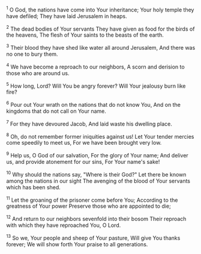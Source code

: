 <sup>1</sup> 
O God, the nations have come into Your inheritance; Your holy temple they have defiled; They have laid Jerusalem in heaps. 

<sup>2</sup> 
The dead bodies of Your servants They have given as food for the birds of the heavens, The flesh of Your saints to the beasts of the earth. 

<sup>3</sup> 
Their blood they have shed like water all around Jerusalem, And there was no one to bury them. 

<sup>4</sup> 
We have become a reproach to our neighbors, A scorn and derision to those who are around us. 

<sup>5</sup> 
How long, Lord? Will You be angry forever? Will Your jealousy burn like fire? 

<sup>6</sup> 
Pour out Your wrath on the nations that do not know You, And on the kingdoms that do not call on Your name. 

<sup>7</sup> 
For they have devoured Jacob, And laid waste his dwelling place. 

<sup>8</sup> 
Oh, do not remember former iniquities against us! Let Your tender mercies come speedily to meet us, For we have been brought very low. 

<sup>9</sup> 
Help us, O God of our salvation, For the glory of Your name; And deliver us, and provide atonement for our sins, For Your name's sake! 

<sup>10</sup> 
Why should the nations say, "Where is their God?" Let there be known among the nations in our sight The avenging of the blood of Your servants which has been shed. 

<sup>11</sup> 
Let the groaning of the prisoner come before You; According to the greatness of Your power Preserve those who are appointed to die; 

<sup>12</sup> 
And return to our neighbors sevenfold into their bosom Their reproach with which they have reproached You, O Lord. 

<sup>13</sup> 
So we, Your people and sheep of Your pasture, Will give You thanks forever; We will show forth Your praise to all generations.